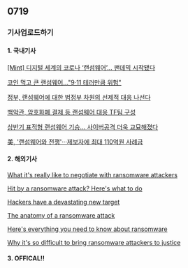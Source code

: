 ## 0719
### 기사업로드하기
#### 1. 국내기사

[[Mint] 디지털 세계의 코로나 ‘랜섬웨어’… 팬데믹 시작됐다](https://www.chosun.com/economy/mint/2021/07/16/6QU3IJSBLVCG5ML6GQKDT6RM24/)

[코인 먹고 큰 랜섬웨어…"9·11 테러만큼 위험"](https://news.mt.co.kr/mtview.php?no=2021071718420649606)

[정부, 랜섬웨어에 대한 범정부 차원의 선제적 대응 나선다](https://www.boannews.com/media/view.asp?idx=99150)

[백악관, 암호화폐 결제 등 랜섬웨어 대응 TF팀 구성](https://www.blockmedia.co.kr/archives/185859)

[상반기 표적형 랜섬웨어 기승… 사이버공격 더욱 교묘해졌다](https://moneys.mt.co.kr/news/mwView.php?no=2021071618578080065)

[美, '랜섬웨어와 전쟁'···제보자에 최대 110억원 사례금](https://www.opinionnews.co.kr/news/articleView.html?idxno=52691)

>

#### 2. 해외기사

[What it's really like to negotiate with ransomware attackers](https://edition.cnn.com/2021/07/13/tech/ransomware-negotiations/index.html)

[Hit by a ransomware attack? Here's what to do](https://edition.cnn.com/2021/06/05/tech/ransomware-cyber-insurance-what-to-do/index.html)

[Hackers have a devastating new target](https://edition.cnn.com/2021/06/03/tech/ransomware-cyberattack-jbs-colonial-pipeline/index.html)

[The anatomy of a ransomware attack](https://edition.cnn.com/videos/business/2021/07/07/ransomware-attacks-businesses-vpx.cnnbusiness)

[Here's everything you need to know about ransomware](https://edition.cnn.com/videos/business/2021/07/13/ransomware-attack-evg-explainer-jg-orig.cnn-business)

[Why it's so difficult to bring ransomware attackers to justice](https://edition.cnn.com/2021/07/08/tech/ransomware-attacks-prosecution-extradition/index.html)

>

#### 3. OFFICAL!!

[]()

[]()